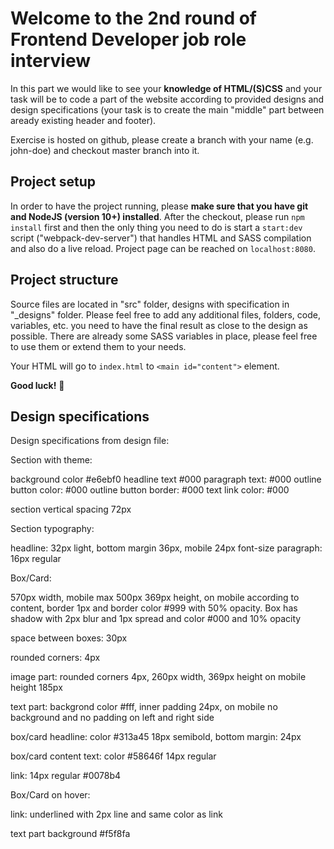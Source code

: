 # Welcome to the 2nd round of Frontend Developer job role interview

In this part we would like to see your **knowledge of HTML/(S)CSS** and your task will be to code a part of the website according to provided designs and design specifications (your task is to create the main "middle" part between aready existing header and footer).

Exercise is hosted on github, please create a branch with your name (e.g. john-doe) and checkout master branch into it.

## Project setup

In order to have the project running, please **make sure that you have git and NodeJS (version 10+) installed**. After the checkout, please run `npm install` first and then the only thing you need to do is start a `start:dev` script ("webpack-dev-server") that handles HTML and SASS compilation and also do a live reload. Project page can be reached on `localhost:8080`.

## Project structure

Source files are located in "src" folder, designs with specification in "_designs" folder. Please feel free to add any additional files, folders, code, variables, etc. you need to have the final result as close to the design as possible. There are already some SASS variables in place, please feel free to use them or extend them to your needs.

Your HTML will go to `index.html` to `<main id="content">` element.

**Good luck!** :crossed_fingers:

## Design specifications


Design specifications from design file:

Section with theme:

background color #e6ebf0
headline text #000
paragraph text: #000
outline button color: #000
outline button border: #000
text link color: #000

section vertical spacing 72px

Section typography:

headline:  32px light, bottom margin
36px, mobile 24px font-size 
paragraph: 16px regular

Box/Card:

570px width, mobile max 500px
369px height, on mobile according
to content, border 1px and border
color #999 with 50% opacity. Box
has shadow with 2px blur and 1px
spread and color #000 and 10%
opacity 

space between boxes: 30px

rounded corners: 4px

image part: rounded corners 4px, 
260px width, 369px height  on mobile
height 185px

text part: backgrond color #fff, inner
padding 24px, on mobile no
background and no padding on left
and right side

box/card headline: color #313a45 18px
semibold, bottom margin: 24px 

box/card content text: color #58646f 14px
regular

link: 14px regular #0078b4

Box/Card on hover:

link: underlined with 2px line and
same color as link

text part background #f5f8fa
